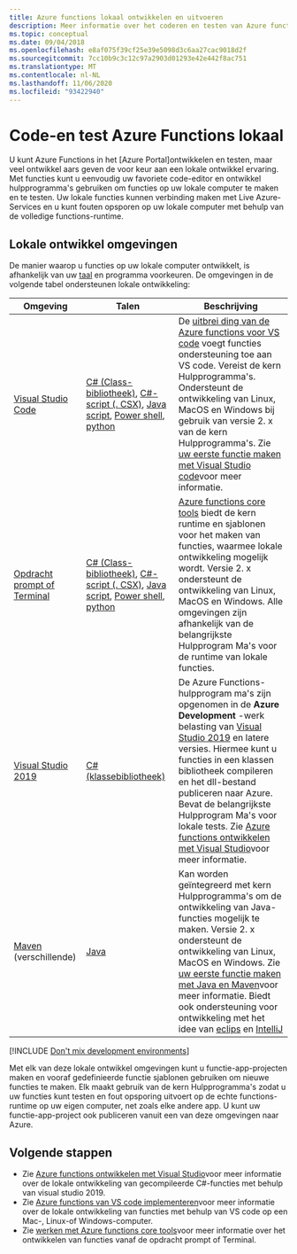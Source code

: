 ```yaml
---
title: Azure functions lokaal ontwikkelen en uitvoeren
description: Meer informatie over het coderen en testen van Azure functions op uw lokale computer voordat u deze uitvoert op Azure Functions.
ms.topic: conceptual
ms.date: 09/04/2018
ms.openlocfilehash: e8af075f39cf25e39e5098d3c6aa27cac9018d2f
ms.sourcegitcommit: 7cc10b9c3c12c97a2903d01293e42e442f8ac751
ms.translationtype: MT
ms.contentlocale: nl-NL
ms.lasthandoff: 11/06/2020
ms.locfileid: "93422940"
---
```

# <a name="code-and-test-azure-functions-locally"></a>Code-en test Azure Functions lokaal

U kunt Azure Functions in het [Azure Portal]ontwikkelen en testen, maar veel ontwikkel aars geven de voor keur aan een lokale ontwikkel ervaring. Met functies kunt u eenvoudig uw favoriete code-editor en ontwikkel hulpprogramma's gebruiken om functies op uw lokale computer te maken en te testen. Uw lokale functies kunnen verbinding maken met Live Azure-Services en u kunt fouten opsporen op uw lokale computer met behulp van de volledige functions-runtime.

## <a name="local-development-environments"></a>Lokale ontwikkel omgevingen

De manier waarop u functies op uw lokale computer ontwikkelt, is afhankelijk van uw [taal](supported-languages.md) en programma voorkeuren. De omgevingen in de volgende tabel ondersteunen lokale ontwikkeling:

|Omgeving                              |Talen         |Beschrijving|
|-----------------------------------------|------------|---|
|[Visual Studio Code](functions-develop-vs-code.md)| [C# (Class-bibliotheek)](functions-dotnet-class-library.md), [C#-script (. CSX)](functions-reference-csharp.md), [Java script](functions-reference-node.md), [Power shell](./create-first-function-vs-code-powershell.md), [python](functions-reference-python.md) | De [uitbrei ding van de Azure functions voor VS code](https://marketplace.visualstudio.com/items?itemName=ms-azuretools.vscode-azurefunctions) voegt functies ondersteuning toe aan VS code. Vereist de kern Hulpprogramma's. Ondersteunt de ontwikkeling van Linux, MacOS en Windows bij gebruik van versie 2. x van de kern Hulpprogramma's. Zie [uw eerste functie maken met Visual Studio code](functions-create-first-function-vs-code.md)voor meer informatie. |
| [Opdracht prompt of Terminal](functions-run-local.md) | [C# (Class-bibliotheek)](functions-dotnet-class-library.md), [C#-script (. CSX)](functions-reference-csharp.md), [Java script](functions-reference-node.md), [Power shell](functions-reference-powershell.md), [python](functions-reference-python.md) | [Azure functions core tools] biedt de kern runtime en sjablonen voor het maken van functies, waarmee lokale ontwikkeling mogelijk wordt. Versie 2. x ondersteunt de ontwikkeling van Linux, MacOS en Windows. Alle omgevingen zijn afhankelijk van de belangrijkste Hulpprogram Ma's voor de runtime van lokale functies. |
| [Visual Studio 2019](functions-develop-vs.md) | [C# (klassebibliotheek)](functions-dotnet-class-library.md) | De Azure Functions-hulpprogram ma's zijn opgenomen in de **Azure Development** -werk belasting van [Visual Studio 2019](https://www.visualstudio.com/vs/) en latere versies. Hiermee kunt u functies in een klassen bibliotheek compileren en het dll-bestand publiceren naar Azure. Bevat de belangrijkste Hulpprogram Ma's voor lokale tests. Zie [Azure functions ontwikkelen met Visual Studio](functions-develop-vs.md)voor meer informatie. |
| [Maven](./create-first-function-cli-java.md) (verschillende) | [Java](functions-reference-java.md) | Kan worden geïntegreerd met kern Hulpprogramma's om de ontwikkeling van Java-functies mogelijk te maken. Versie 2. x ondersteunt de ontwikkeling van Linux, MacOS en Windows. Zie [uw eerste functie maken met Java en Maven](./create-first-function-cli-java.md)voor meer informatie. Biedt ook ondersteuning voor ontwikkeling met het idee van [eclips](functions-create-maven-eclipse.md) en [IntelliJ](functions-create-maven-intellij.md) |

[!INCLUDE [Don't mix development environments](../../includes/functions-mixed-dev-environments.md)]

Met elk van deze lokale ontwikkel omgevingen kunt u functie-app-projecten maken en vooraf gedefinieerde functie sjablonen gebruiken om nieuwe functies te maken. Elk maakt gebruik van de kern Hulpprogramma's zodat u uw functies kunt testen en fout opsporing uitvoert op de echte functions-runtime op uw eigen computer, net zoals elke andere app. U kunt uw functie-app-project ook publiceren vanuit een van deze omgevingen naar Azure.

## <a name="next-steps"></a>Volgende stappen

+ Zie [Azure functions ontwikkelen met Visual Studio](functions-develop-vs.md)voor meer informatie over de lokale ontwikkeling van gecompileerde C#-functies met behulp van visual studio 2019.
+ Zie [Azure functions van VS code implementeren](/azure/developer/javascript/tutorial-vscode-serverless-node-01)voor meer informatie over de lokale ontwikkeling van functies met behulp van VS code op een Mac-, Linux-of Windows-computer.
+ Zie [werken met Azure functions core tools](functions-run-local.md)voor meer informatie over het ontwikkelen van functies vanaf de opdracht prompt of Terminal.

<!-- LINKS -->

[Azure Functions Core Tools]: https://www.npmjs.com/package/azure-functions-core-tools
[Azure-portal]: https://portal.azure.com
[Node.js]: https://docs.npmjs.com/getting-started/installing-node#osx-or-windows
